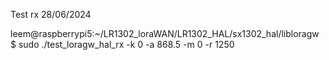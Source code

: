 

Test rx 28/06/2024

leem@raspberrypi5:~/LR1302_loraWAN/LR1302_HAL/sx1302_hal/libloragw $ sudo ./test_loragw_hal_rx -k 0 -a 868.5 -m 0 -r 1250

